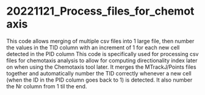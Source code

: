 # 20221121_Process_files_for_chemotaxis
This code allows merging of multiple csv files into 1 large file, then number the values in the TID column with an increment of 1 for each new cell detected in the PID column
This code is specifically used for processing csv files for chemotaxis analysis to allow for computing directionality index later on when using the Chemotaxis tool later. It merges the MTrackJ/Points files together and automatically number the TID correctly whenever a new cell (when the ID in the PID column goes back to 1) is detected. It also number the Nr column from 1 til the end.
